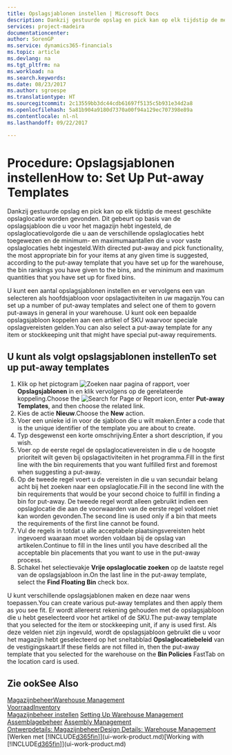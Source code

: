 ```yaml
---
title: Opslagsjablonen instellen | Microsoft Docs
description: Dankzij gestuurde opslag en pick kan op elk tijdstip de meest geschikte opslaglocatie worden gevonden. Dit gebeurt op basis van de opslagsjabloon dat u voor het magazijn hebt ingesteld, de opslaglocatievolgorde die u aan de verschillende opslaglocaties hebt toegewezen en de minimum- en maximumaantallen die u voor vaste opslaglocaties hebt ingesteld.
services: project-madeira
documentationcenter: 
author: SorenGP
ms.service: dynamics365-financials
ms.topic: article
ms.devlang: na
ms.tgt_pltfrm: na
ms.workload: na
ms.search.keywords: 
ms.date: 08/23/2017
ms.author: sgroespe
ms.translationtype: HT
ms.sourcegitcommit: 2c13559bb3dc44cdb61697f5135c5b931e34d2a8
ms.openlocfilehash: 5a81b904a9180d7370a00f94a129ec707398e89a
ms.contentlocale: nl-nl
ms.lasthandoff: 09/22/2017

---
```

# <a name="how-to-set-up-put-away-templates"></a><span data-ttu-id="4b651-103">Procedure: Opslagsjablonen instellen</span><span class="sxs-lookup"><span data-stu-id="4b651-103">How to: Set Up Put-away Templates</span></span>
<span data-ttu-id="4b651-104">Dankzij gestuurde opslag en pick kan op elk tijdstip de meest geschikte opslaglocatie worden gevonden. Dit gebeurt op basis van de opslagsjabloon die u voor het magazijn hebt ingesteld, de opslaglocatievolgorde die u aan de verschillende opslaglocaties hebt toegewezen en de minimum- en maximumaantallen die u voor vaste opslaglocaties hebt ingesteld.</span><span class="sxs-lookup"><span data-stu-id="4b651-104">With directed put-away and pick functionality, the most appropriate bin for your items at any given time is suggested, according to the put-away template that you have set up for the warehouse, the bin rankings you have given to the bins, and the minimum and maximum quantities that you have set up for fixed bins.</span></span>  

<span data-ttu-id="4b651-105">U kunt een aantal opslagsjablonen instellen en er vervolgens een van selecteren als hoofdsjabloon voor opslagactiviteiten in uw magazijn.</span><span class="sxs-lookup"><span data-stu-id="4b651-105">You can set up a number of put-away templates and select one of them to govern put-aways in general in your warehouse.</span></span> <span data-ttu-id="4b651-106">U kunt ook een bepaalde opslagsjabloon koppelen aan een artikel of SKU waarvoor speciale opslagvereisten gelden.</span><span class="sxs-lookup"><span data-stu-id="4b651-106">You can also select a put-away template for any item or stockkeeping unit that might have special put-away requirements.</span></span>  

## <a name="to-set-up-put-away-templates"></a><span data-ttu-id="4b651-107">U kunt als volgt opslagsjablonen instellen</span><span class="sxs-lookup"><span data-stu-id="4b651-107">To set up put-away templates</span></span>  
1.  <span data-ttu-id="4b651-108">Klik op het pictogram ![Zoeken naar pagina of rapport](media/ui-search/search_small.png "pictogram Zoeken naar pagina of rapport"), voer **Opslagsjablonen** in en klik vervolgens op de gerelateerde koppeling.</span><span class="sxs-lookup"><span data-stu-id="4b651-108">Choose the ![Search for Page or Report](media/ui-search/search_small.png "Search for Page or Report icon") icon, enter **Put-away Templates**, and then choose the related link.</span></span>  
2.  <span data-ttu-id="4b651-109">Kies de actie **Nieuw**.</span><span class="sxs-lookup"><span data-stu-id="4b651-109">Choose the **New** action.</span></span>  
3.  <span data-ttu-id="4b651-110">Voer een unieke id in voor de sjabloon die u wilt maken.</span><span class="sxs-lookup"><span data-stu-id="4b651-110">Enter a code that is the unique identifier of the template you are about to create.</span></span>  
4.  <span data-ttu-id="4b651-111">Typ desgewenst een korte omschrijving.</span><span class="sxs-lookup"><span data-stu-id="4b651-111">Enter a short description, if you wish.</span></span>  
5.  <span data-ttu-id="4b651-112">Voer op de eerste regel de opslaglocatievereisten in die u de hoogste prioriteit wilt geven bij opslagactiviteiten in het programma.</span><span class="sxs-lookup"><span data-stu-id="4b651-112">Fill in the first line with the bin requirements that you want fulfilled first and foremost when suggesting a put-away.</span></span>  
6.  <span data-ttu-id="4b651-113">Op de tweede regel voert u de vereisten in die u van secundair belang acht bij het zoeken naar een opslaglocatie.</span><span class="sxs-lookup"><span data-stu-id="4b651-113">Fill in the second line with the bin requirements that would be your second choice to fulfill in finding a bin for put-away.</span></span> <span data-ttu-id="4b651-114">De tweede regel wordt alleen gebruikt indien een opslaglocatie die aan de voorwaarden van de eerste regel voldoet niet kan worden gevonden.</span><span class="sxs-lookup"><span data-stu-id="4b651-114">The second line is used only if a bin that meets the requirements of the first line cannot be found.</span></span>  
7.  <span data-ttu-id="4b651-115">Vul de regels in totdat u alle acceptabele plaatsingsvereisten hebt ingevoerd waaraan moet worden voldaan bij de opslag van artikelen.</span><span class="sxs-lookup"><span data-stu-id="4b651-115">Continue to fill in the lines until you have described all the acceptable bin placements that you want to use in the put-away process.</span></span>  
8.  <span data-ttu-id="4b651-116">Schakel het selectievakje **Vrije opslaglocatie zoeken** op de laatste regel van de opslagsjabloon in.</span><span class="sxs-lookup"><span data-stu-id="4b651-116">On the last line in the put-away template, select the **Find Floating Bin** check box.</span></span>  

<span data-ttu-id="4b651-117">U kunt verschillende opslagsjablonen maken en deze naar wens toepassen.</span><span class="sxs-lookup"><span data-stu-id="4b651-117">You can create various put-away templates and then apply them as you see fit.</span></span> <span data-ttu-id="4b651-118">Er wordt allereerst rekening gehouden met de opslagsjabloon die u hebt geselecteerd voor het artikel of de SKU.</span><span class="sxs-lookup"><span data-stu-id="4b651-118">The put-away template that you selected for the item or stockkeeping unit, if any is used first.</span></span> <span data-ttu-id="4b651-119">Als deze velden niet zijn ingevuld, wordt de opslagsjabloon gebruikt die u voor het magazijn hebt geselecteerd op het sneltabblad **Opslaglocatiebeleid** van de vestigingskaart.</span><span class="sxs-lookup"><span data-stu-id="4b651-119">If these fields are not filled in, then the put-away template that you selected for the warehouse on the **Bin Policies** FastTab on the location card is used.</span></span>  

## <a name="see-also"></a><span data-ttu-id="4b651-120">Zie ook</span><span class="sxs-lookup"><span data-stu-id="4b651-120">See Also</span></span>  
[<span data-ttu-id="4b651-121">Magazijnbeheer</span><span class="sxs-lookup"><span data-stu-id="4b651-121">Warehouse Management</span></span>](warehouse-manage-warehouse.md)  
[<span data-ttu-id="4b651-122">Voorraad</span><span class="sxs-lookup"><span data-stu-id="4b651-122">Inventory</span></span>](inventory-manage-inventory.md)  
<span data-ttu-id="4b651-123">[Magazijnbeheer instellen](warehouse-setup-warehouse.md)   </span><span class="sxs-lookup"><span data-stu-id="4b651-123">[Setting Up Warehouse Management](warehouse-setup-warehouse.md)   </span></span>  
<span data-ttu-id="4b651-124">[Assemblagebeheer](assembly-assemble-items.md)  </span><span class="sxs-lookup"><span data-stu-id="4b651-124">[Assembly Management](assembly-assemble-items.md)  </span></span>  
[<span data-ttu-id="4b651-125">Ontwerpdetails: Magazijnbeheer</span><span class="sxs-lookup"><span data-stu-id="4b651-125">Design Details: Warehouse Management</span></span>](design-details-warehouse-management.md)  
<span data-ttu-id="4b651-126">[Werken met [!INCLUDE[d365fin](includes/d365fin_md.md)]](ui-work-product.md)</span><span class="sxs-lookup"><span data-stu-id="4b651-126">[Working with [!INCLUDE[d365fin](includes/d365fin_md.md)]](ui-work-product.md)</span></span>

